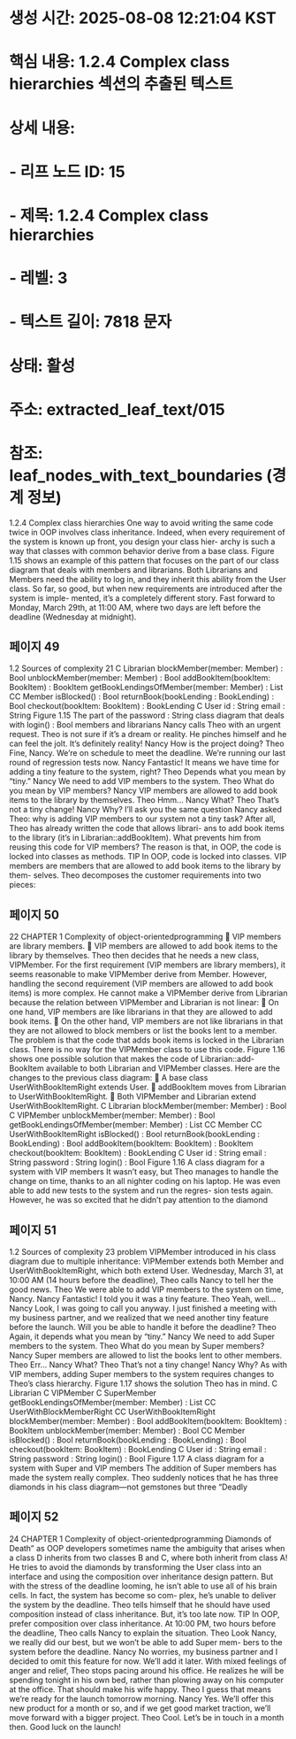# 생성 시간: 2025-08-08 12:21:04 KST
# 핵심 내용: 1.2.4 Complex class hierarchies 섹션의 추출된 텍스트
# 상세 내용:
#   - 리프 노드 ID: 15
#   - 제목: 1.2.4 Complex class hierarchies
#   - 레벨: 3
#   - 텍스트 길이: 7818 문자
# 상태: 활성
# 주소: extracted_leaf_text/015
# 참조: leaf_nodes_with_text_boundaries (경계 정보)

1.2.4 Complex class hierarchies
One way to avoid writing the same code twice in OOP involves class inheritance. Indeed,
when every requirement of the system is known up front, you design your class hier-
archy is such a way that classes with common behavior derive from a base class.
Figure 1.15 shows an example of this pattern that focuses on the part of our class
diagram that deals with members and librarians. Both Librarians and Members need
the ability to log in, and they inherit this ability from the User class.
So far, so good, but when new requirements are introduced after the system is imple-
mented, it’s a completely different story. Fast forward to Monday, March 29th, at 11:00 AM,
where two days are left before the deadline (Wednesday at midnight).

## 페이지 49

1.2 Sources of complexity 21
C Librarian
blockMember(member: Member) : Bool
unblockMember(member: Member) : Bool
addBookItem(bookItem: BookItem) : BookItem
getBookLendingsOfMember(member: Member) : List<BookLending>
CC Member
isBlocked() : Bool
returnBook(bookLending : BookLending) : Bool
checkout(bookItem: BookItem) : BookLending
C User
id : String
email : String Figure 1.15 The part of the
password : String class diagram that deals with
login() : Bool members and librarians
Nancy calls Theo with an urgent request. Theo is not sure if it’s a dream or reality. He
pinches himself and he can feel the jolt. It’s definitely reality!
Nancy How is the project doing?
Theo Fine, Nancy. We’re on schedule to meet the deadline. We’re running our last
round of regression tests now.
Nancy Fantastic! It means we have time for adding a tiny feature to the system, right?
Theo Depends what you mean by “tiny.”
Nancy We need to add VIP members to the system.
Theo What do you mean by VIP members?
Nancy VIP members are allowed to add book items to the library by themselves.
Theo Hmm...
Nancy What?
Theo That’s not a tiny change!
Nancy Why?
I’ll ask you the same question Nancy asked Theo: why is adding VIP members to our
system not a tiny task? After all, Theo has already written the code that allows librari-
ans to add book items to the library (it’s in Librarian::addBookItem). What prevents
him from reusing this code for VIP members? The reason is that, in OOP, the code is
locked into classes as methods.
TIP In OOP, code is locked into classes.
VIP members are members that are allowed to add book items to the library by them-
selves. Theo decomposes the customer requirements into two pieces:

## 페이지 50

22 CHAPTER 1 Complexity of object-orientedprogramming
 VIP members are library members.
 VIP members are allowed to add book items to the library by themselves.
Theo then decides that he needs a new class, VIPMember. For the first requirement
(VIP members are library members), it seems reasonable to make VIPMember derive
from Member. However, handling the second requirement (VIP members are allowed
to add book items) is more complex. He cannot make a VIPMember derive from
Librarian because the relation between VIPMember and Librarian is not linear:
 On one hand, VIP members are like librarians in that they are allowed to add
book items.
 On the other hand, VIP members are not like librarians in that they are not
allowed to block members or list the books lent to a member.
The problem is that the code that adds book items is locked in the Librarian class.
There is no way for the VIPMember class to use this code.
Figure 1.16 shows one possible solution that makes the code of Librarian::add-
BookItem available to both Librarian and VIPMember classes. Here are the changes to
the previous class diagram:
 A base class UserWithBookItemRight extends User.
 addBookItem moves from Librarian to UserWithBookItemRight.
 Both VIPMember and Librarian extend UserWithBookItemRight.
C Librarian
blockMember(member: Member) : Bool C VIPMember
unblockMember(member: Member) : Bool
getBookLendingsOfMember(member: Member) : List<BookLending>
CC Member
CC UserWithBookItemRight
isBlocked() : Bool
returnBook(bookLending : BookLending) : Bool addBookItem(bookItem: BookItem) : BookItem
checkout(bookItem: BookItem) : BookLending
C User
id : String
email : String
password : String
login() : Bool
Figure 1.16 A class diagram for a system with VIP members
It wasn’t easy, but Theo manages to handle the change on time, thanks to an all nighter
coding on his laptop. He was even able to add new tests to the system and run the regres-
sion tests again. However, he was so excited that he didn’t pay attention to the diamond

## 페이지 51

1.2 Sources of complexity 23
problem VIPMember introduced in his class diagram due to multiple inheritance: VIPMember
extends both Member and UserWithBookItemRight, which both extend User.
Wednesday, March 31, at 10:00 AM (14 hours before the deadline), Theo calls Nancy to
tell her the good news.
Theo We were able to add VIP members to the system on time, Nancy.
Nancy Fantastic! I told you it was a tiny feature.
Theo Yeah, well...
Nancy Look, I was going to call you anyway. I just finished a meeting with my business
partner, and we realized that we need another tiny feature before the launch.
Will you be able to handle it before the deadline?
Theo Again, it depends what you mean by “tiny.”
Nancy We need to add Super members to the system.
Theo What do you mean by Super members?
Nancy Super members are allowed to list the books lent to other members.
Theo Err...
Nancy What?
Theo That’s not a tiny change!
Nancy Why?
As with VIP members, adding Super members to the system requires changes to Theo’s
class hierarchy. Figure 1.17 shows the solution Theo has in mind.
C Librarian
C VIPMember C SuperMember
getBookLendingsOfMember(member: Member) : List<BookLending>
CC UserWithBlockMemberRight
CC UserWithBookItemRight
blockMember(member: Member) : Bool
addBookItem(bookItem: BookItem) : BookItem
unblockMember(member: Member) : Bool
CC Member
isBlocked() : Bool
returnBook(bookLending : BookLending) : Bool
checkout(bookItem: BookItem) : BookLending
C User
id : String
email : String
password : String
login() : Bool
Figure 1.17 A class diagram for a system with Super and VIP members
The addition of Super members has made the system really complex. Theo suddenly
notices that he has three diamonds in his class diagram—not gemstones but three “Deadly

## 페이지 52

24 CHAPTER 1 Complexity of object-orientedprogramming
Diamonds of Death” as OOP developers sometimes name the ambiguity that arises when a
class D inherits from two classes B and C, where both inherit from class A!
He tries to avoid the diamonds by transforming the User class into an interface and
using the composition over inheritance design pattern. But with the stress of the deadline
looming, he isn’t able to use all of his brain cells. In fact, the system has become so com-
plex, he’s unable to deliver the system by the deadline. Theo tells himself that he should
have used composition instead of class inheritance. But, it’s too late now.
TIP In OOP, prefer composition over class inheritance.
At 10:00 PM, two hours before the deadline, Theo calls Nancy to explain the situation.
Theo Look Nancy, we really did our best, but we won’t be able to add Super mem-
bers to the system before the deadline.
Nancy No worries, my business partner and I decided to omit this feature for now.
We’ll add it later.
With mixed feelings of anger and relief, Theo stops pacing around his office. He realizes
he will be spending tonight in his own bed, rather than plowing away on his computer at
the office. That should make his wife happy.
Theo I guess that means we’re ready for the launch tomorrow morning.
Nancy Yes. We’ll offer this new product for a month or so, and if we get good market
traction, we’ll move forward with a bigger project.
Theo Cool. Let’s be in touch in a month then. Good luck on the launch!
